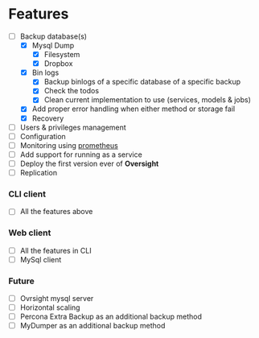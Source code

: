 # Features
- [ ] Backup database(s)
  - [x] Mysql Dump
    - [x] Filesystem
    - [x] Dropbox
  - [x] Bin logs
    - [x] Backup binlogs of a specific database of a specific backup
    - [x] Check the todos
    - [x] Clean current implementation to use (services, models & jobs)
  - [x] Add proper error handling when either method or storage fail
  - [x] Recovery
- [ ] Users & privileges management
- [ ] Configuration
- [ ] Monitoring using [prometheus](https://prometheus.io/)
- [ ] Add support for running as a service
- [ ] Deploy the first version ever of **Oversight**
- [ ] Replication

### CLI client
- [ ] All the features above

### Web client
- [ ] All the features in CLI
- [ ] MySql client

### Future
- [ ] Ovrsight mysql server <!-- Creating an ovrsight managed Mysql database server from scratch -->
- [ ] Horizontal scaling
- [ ] Percona Extra Backup as an additional backup method
- [ ] MyDumper as an additional backup method